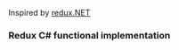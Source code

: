 Inspired by [redux.NET](https://github.com/GuillaumeSalles/redux.NET)

### Redux C# functional implementation

